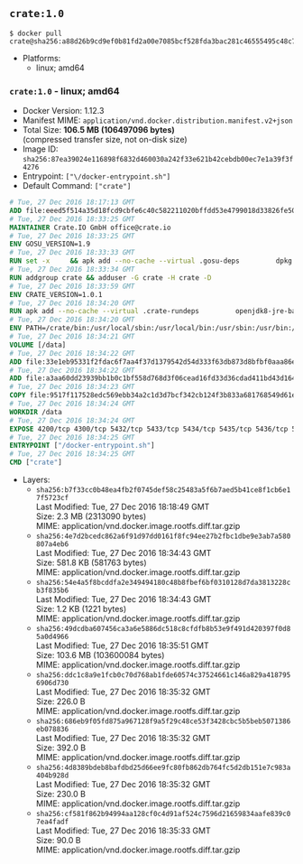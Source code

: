 ## `crate:1.0`

```console
$ docker pull crate@sha256:a88d26b9cd9ef0b81fd2a00e7085bcf528fda3bac281c46555495c48c733ff57
```

-	Platforms:
	-	linux; amd64

### `crate:1.0` - linux; amd64

-	Docker Version: 1.12.3
-	Manifest MIME: `application/vnd.docker.distribution.manifest.v2+json`
-	Total Size: **106.5 MB (106497096 bytes)**  
	(compressed transfer size, not on-disk size)
-	Image ID: `sha256:87ea39024e116898f6832d460030a242f33e621b42cebdb00ec7e1a39f3f4276`
-	Entrypoint: `["\/docker-entrypoint.sh"]`
-	Default Command: `["crate"]`

```dockerfile
# Tue, 27 Dec 2016 18:17:13 GMT
ADD file:eeed5f514a35d18fcd9cbfe6c40c582211020bffdd53e4799018d33826fe5067 in / 
# Tue, 27 Dec 2016 18:33:25 GMT
MAINTAINER Crate.IO GmbH office@crate.io
# Tue, 27 Dec 2016 18:33:25 GMT
ENV GOSU_VERSION=1.9
# Tue, 27 Dec 2016 18:33:33 GMT
RUN set -x     && apk add --no-cache --virtual .gosu-deps         dpkg         gnupg         curl     && export ARCH=$(echo $(dpkg --print-architecture) | cut -d"-" -f3)     && curl -o /usr/local/bin/gosu -fSL "https://github.com/tianon/gosu/releases/download/$GOSU_VERSION/gosu-$ARCH"     && curl -o /usr/local/bin/gosu.asc -fSL "https://github.com/tianon/gosu/releases/download/$GOSU_VERSION/gosu-$ARCH.asc"     && export GNUPGHOME="$(mktemp -d)"     && gpg --keyserver ha.pool.sks-keyservers.net --recv-keys B42F6819007F00F88E364FD4036A9C25BF357DD4     && gpg --batch --verify /usr/local/bin/gosu.asc /usr/local/bin/gosu     && rm -r "$GNUPGHOME" /usr/local/bin/gosu.asc     && chmod +x /usr/local/bin/gosu     && gosu nobody true     && apk del .gosu-deps
# Tue, 27 Dec 2016 18:33:34 GMT
RUN addgroup crate && adduser -G crate -H crate -D
# Tue, 27 Dec 2016 18:33:59 GMT
ENV CRATE_VERSION=1.0.1
# Tue, 27 Dec 2016 18:34:20 GMT
RUN apk add --no-cache --virtual .crate-rundeps         openjdk8-jre-base         python3         openssl         sigar     && apk add --no-cache --virtual .build-deps         curl         gnupg         tar     && curl -fSL -O https://cdn.crate.io/downloads/releases/crate-$CRATE_VERSION.tar.gz     && curl -fSL -O https://cdn.crate.io/downloads/releases/crate-$CRATE_VERSION.tar.gz.asc     && export GNUPGHOME="$(mktemp -d)"     && gpg --keyserver ha.pool.sks-keyservers.net --recv-keys 90C23FC6585BC0717F8FBFC37FAAE51A06F6EAEB     && gpg --batch --verify crate-$CRATE_VERSION.tar.gz.asc crate-$CRATE_VERSION.tar.gz     && rm -r "$GNUPGHOME" crate-$CRATE_VERSION.tar.gz.asc     && mkdir /crate     && tar -xf crate-$CRATE_VERSION.tar.gz -C /crate --strip-components=1     && rm crate-$CRATE_VERSION.tar.gz     && ln -s /usr/bin/python3 /usr/bin/python     && rm /crate/plugins/sigar/lib/libsigar-amd64-linux.so     && apk del .build-deps
# Tue, 27 Dec 2016 18:34:20 GMT
ENV PATH=/crate/bin:/usr/local/sbin:/usr/local/bin:/usr/sbin:/usr/bin:/sbin:/bin
# Tue, 27 Dec 2016 18:34:21 GMT
VOLUME [/data]
# Tue, 27 Dec 2016 18:34:22 GMT
ADD file:33e1eb95331f2fdac6f7aa4f37d1379542d54d333f63db873d8bfbf0aaa86e2d in /crate/config/crate.yml 
# Tue, 27 Dec 2016 18:34:22 GMT
ADD file:a3aa60dd23939bb1b0c1bf558d768d3f06cead16fd33d36cdad411bd43d16448 in /crate/config/logging.yml 
# Tue, 27 Dec 2016 18:34:23 GMT
COPY file:9517f117528edc569ebb34a2c1d3d7bcf342cb124f3b833a681768549d61ebfb in / 
# Tue, 27 Dec 2016 18:34:24 GMT
WORKDIR /data
# Tue, 27 Dec 2016 18:34:24 GMT
EXPOSE 4200/tcp 4300/tcp 5432/tcp 5433/tcp 5434/tcp 5435/tcp 5436/tcp 5437/tcp 5438/tcp 5439/tcp 5440/tcp 5441/tcp 5442/tcp 5443/tcp 5444/tcp 5445/tcp 5446/tcp 5447/tcp 5448/tcp 5449/tcp 5450/tcp 5451/tcp 5452/tcp 5453/tcp 5454/tcp 5455/tcp 5456/tcp 5457/tcp 5458/tcp 5459/tcp 5460/tcp 5461/tcp 5462/tcp 5463/tcp 5464/tcp 5465/tcp 5466/tcp 5467/tcp 5468/tcp 5469/tcp 5470/tcp 5471/tcp 5472/tcp 5473/tcp 5474/tcp 5475/tcp 5476/tcp 5477/tcp 5478/tcp 5479/tcp 5480/tcp 5481/tcp 5482/tcp 5483/tcp 5484/tcp 5485/tcp 5486/tcp 5487/tcp 5488/tcp 5489/tcp 5490/tcp 5491/tcp 5492/tcp 5493/tcp 5494/tcp 5495/tcp 5496/tcp 5497/tcp 5498/tcp 5499/tcp 5500/tcp 5501/tcp 5502/tcp 5503/tcp 5504/tcp 5505/tcp 5506/tcp 5507/tcp 5508/tcp 5509/tcp 5510/tcp 5511/tcp 5512/tcp 5513/tcp 5514/tcp 5515/tcp 5516/tcp 5517/tcp 5518/tcp 5519/tcp 5520/tcp 5521/tcp 5522/tcp 5523/tcp 5524/tcp 5525/tcp 5526/tcp 5527/tcp 5528/tcp 5529/tcp 5530/tcp 5531/tcp 5532/tcp
# Tue, 27 Dec 2016 18:34:25 GMT
ENTRYPOINT ["/docker-entrypoint.sh"]
# Tue, 27 Dec 2016 18:34:25 GMT
CMD ["crate"]
```

-	Layers:
	-	`sha256:b7f33cc0b48ea4fb2f0745def58c25483a5f6b7aed5b41ce8f1cb6e17f5723cf`  
		Last Modified: Tue, 27 Dec 2016 18:18:49 GMT  
		Size: 2.3 MB (2313090 bytes)  
		MIME: application/vnd.docker.image.rootfs.diff.tar.gzip
	-	`sha256:4e7d2bcedc862a6f91d97dd0161f8fc94ee27b2fbc1dbe9e3ab7a580807a4eb6`  
		Last Modified: Tue, 27 Dec 2016 18:34:43 GMT  
		Size: 581.8 KB (581763 bytes)  
		MIME: application/vnd.docker.image.rootfs.diff.tar.gzip
	-	`sha256:54e4a5f8bcddfa2e349494180c48b8fbef6bf0310128d7da3813228cb3f835b6`  
		Last Modified: Tue, 27 Dec 2016 18:34:43 GMT  
		Size: 1.2 KB (1221 bytes)  
		MIME: application/vnd.docker.image.rootfs.diff.tar.gzip
	-	`sha256:49dcdba607456ca3a6e5886dc518c8cfdfb8b53e9f491d420397f0d85a0d4966`  
		Last Modified: Tue, 27 Dec 2016 18:35:51 GMT  
		Size: 103.6 MB (103600084 bytes)  
		MIME: application/vnd.docker.image.rootfs.diff.tar.gzip
	-	`sha256:ddc1c8a9e1fcb0c70d768ab1fde60574c37524661c146a829a4187956906d730`  
		Last Modified: Tue, 27 Dec 2016 18:35:32 GMT  
		Size: 226.0 B  
		MIME: application/vnd.docker.image.rootfs.diff.tar.gzip
	-	`sha256:686eb9f05fd875a967128f9a5f29c48ce53f3428cbc5b5beb5071386eb078836`  
		Last Modified: Tue, 27 Dec 2016 18:35:32 GMT  
		Size: 392.0 B  
		MIME: application/vnd.docker.image.rootfs.diff.tar.gzip
	-	`sha256:4d8389bdeb8bafdbd25d66ee9fc80fb862db764fc5d2db151e7c983a404b928d`  
		Last Modified: Tue, 27 Dec 2016 18:35:32 GMT  
		Size: 230.0 B  
		MIME: application/vnd.docker.image.rootfs.diff.tar.gzip
	-	`sha256:cf581f862b94994aa128cf0c4d91af524c7596d21659834aafe839c07ea4fadf`  
		Last Modified: Tue, 27 Dec 2016 18:35:33 GMT  
		Size: 90.0 B  
		MIME: application/vnd.docker.image.rootfs.diff.tar.gzip
